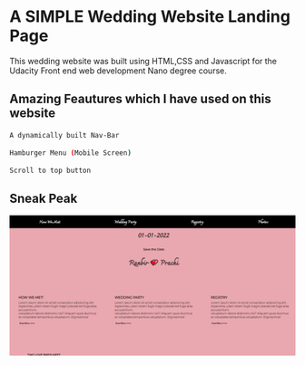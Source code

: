 # A SIMPLE Wedding Website Landing Page  
This wedding website was built using HTML,CSS and Javascript for the Udacity Front end web development Nano degree course.

## Amazing Feautures which I have used on this website
```bash
A dynamically built Nav-Bar
```
```bash
Hamburger Menu (Mobile Screen)
```
```bash
Scroll to top button
```

## Sneak Peak 
![alt text](./wedding-udacity.png)